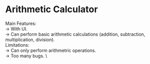 # Arithmetic Calculator
Main Features: \
-> With UI. \
-> Can perform basic arithmetic calculations (addition, subtraction, multiplication, division). \
Limitations: \
-> Can only perform arithmetric operations. \
-> Too many bugs. \
